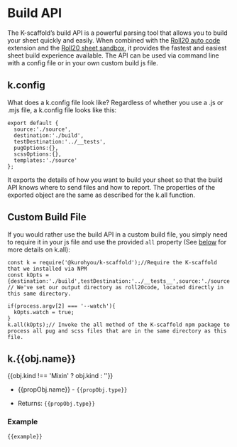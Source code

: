 <script setup>
import { useData } from 'vitepress'

import { data } from '@/reference.data.js'

const docArr = data.build.Build;
const nameSpaceIndex = docArr.findIndex(o => o.kind === 'namespace');
const nameSpaceObj = docArr.splice(nameSpaceIndex,1)?.[0] || {};
</script>

# Build API
The K-scaffold’s build API is a powerful parsing tool that allows you to build your sheet quickly and easily. When combined with the [Roll20 auto code](https://chrome.google.com/webstore/detail/roll20-api-and-sheet-auto/hboggmcfmaakkifgifjbccnpfmnegick) extension and the [Roll20 sheet sandbox](https://wiki.roll20.net/Custom_Sheet_Sandbox), it provides the fastest and easiest sheet build experience available. The API can be used via command line with a config file or in your own custom build js file.
## k.config
What does a k.config file look like? Regardless of whether you use a .js or .mjs file, a k.config file looks like this:
```js-vue
export default {
  source:'./source',
  destination:'./build',
  testDestination:'../__tests',
  pugOptions:{},
  scssOptions:{},
  templates:'./source'
};
```
It exports the details of how you want to build your sheet so that the build API knows where to send files and how to report. The properties of the exported object are the same as described for the k.all function.
## Custom Build File
If you would rather use the build API in a custom build file, you simply need to require it in your js file and use the provided `all` property (See [below](#all) for more details on k.all):
```js-vue
const k = require('@kurohyou/k-scaffold');//Require the K-scaffold that we installed via NPM
const kOpts = {destination:'./build',testDestination:'../__tests__',source:'./source'};
// We've set our output directory as roll20code, located directly in this same directory.

if(process.argv[2] === '--watch'){
  kOpts.watch = true;
}
k.all(kOpts);// Invoke the all method of the K-scaffold npm package to process all pug and scss files that are in the same directory as this file.
```
<div v-for="obj in docArr" :key="obj.name">

<h2 :id="obj.name">k.{{obj.name}}</h2>
{{obj.kind !== 'Mixin' ? obj.kind : ''}}
<div v-html="obj.description" />

<ul>
  <li v-for="propObj in obj.properties" :key="`${obj.name}-${propObj.name}`">

{{propObj.name}} - `{{propObj.type}}`
<div v-html="propObj.description" />

  </li>
  <li v-for="propObj,i in obj.returns" :key="`${obj.name}-return-${i}`">

Returns: `{{propObj.type}}` 
<div v-html="propObj.description" />

  </li>
</ul>
<h3 v-if="obj.examples">Example</h3>
<div v-for="example,i in obj.examples" :key="`${obj.name}-example-${i}`">

```js-vue
{{example}}
```

</div>

</div>
